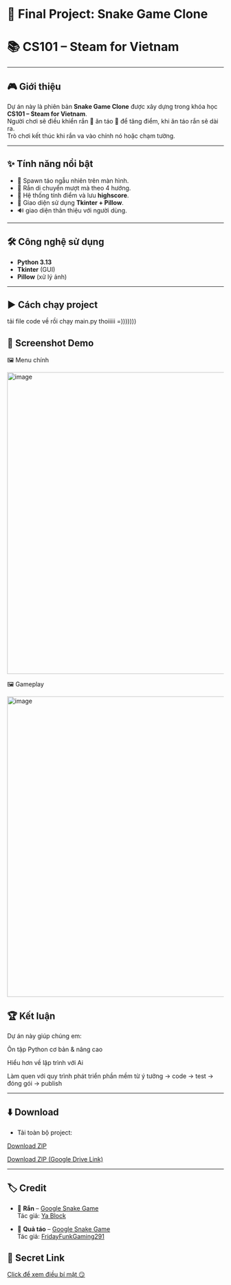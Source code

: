 # 🐍 Final Project: Snake Game Clone  
# 📚 **CS101 – Steam for Vietnam**

---

## 🎮 Giới thiệu  
Dự án này là phiên bản **Snake Game Clone** được xây dựng trong khóa học **CS101 – Steam for Vietnam**.  
Người chơi sẽ điều khiển rắn 🐍 ăn táo 🍎 để tăng điểm, khi ăn táo rắn sẽ dài ra.  
Trò chơi kết thúc khi rắn va vào chính nó hoặc chạm tường.  

---

## ✨ Tính năng nổi bật  
- 🍏 Spawn táo ngẫu nhiên trên màn hình.  
- 🐍 Rắn di chuyển mượt mà theo 4 hướng.  
- 💯 Hệ thống tính điểm và lưu **highscore**.  
- 🎨 Giao diện sử dụng **Tkinter + Pillow**.  
- 🔊 giao diện thân thiệu với người dùng.

---

## 🛠️ Công nghệ sử dụng  
- **Python 3.13**  
- **Tkinter** (GUI)  
- **Pillow** (xử lý ảnh)  


---


## ▶️ Cách chạy project  
tải file code về rồi chạy main.py thoiiiii =)))))))

## 📸 Screenshot Demo




🖼️ Menu chính


<img width="874" height="700" alt="image" src="https://github.com/user-attachments/assets/ccc27268-7096-4557-b03c-7ece8e64c08d" />





🖼️ Gameplay



<img width="879" height="697" alt="image" src="https://github.com/user-attachments/assets/acd65dce-dc95-42a0-8523-48582cfc5de9" />




## 🏆 Kết luận

Dự án này giúp chúng em:

Ôn tập Python cơ bản & nâng cao

Hiểu hơn về lập trình với Ai

Làm quen với quy trình phát triển phần mềm từ ý tưởng → code → test → đóng gói → publish

---

## ⬇️ Download

- Tải toàn bộ project:

[Download ZIP](https://github.com/phucbips/Final-Project-Snake-Game-Clone-CS101-STEAM-for-Vietnam/archive/refs/heads/main.zip)

[Download ZIP (Google Drive Link)](https://drive.google.com/file/d/1LEQEdtJa6bRw3U0J4Fr8HAXcP8EnoUCJ/view?usp=drive_link)

---

## 🏷️ Credit

- 🐍 **Rắn** – [Google Snake Game](https://www.spriters-resource.com/browser_games/googlesnakegame/)  
  Tác giả: [Ya Block](https://www.spriters-resource.com/profile/YaBlock)


- 🍎 **Quả táo** – [Google Snake Game](https://www.spriters-resource.com/browser_games/googlesnakegame/)  
  Tác giả: [FridayFunkGaming291](https://www.spriters-resource.com/profile/FridayFunkGaming291)



## 🎁 Secret Link


[Click để xem điều bí mật 😏](https://www.youtube.com/watch?v=xvFZjo5PgG0&list=RDxvFZjo5PgG0&start_radio=1)

